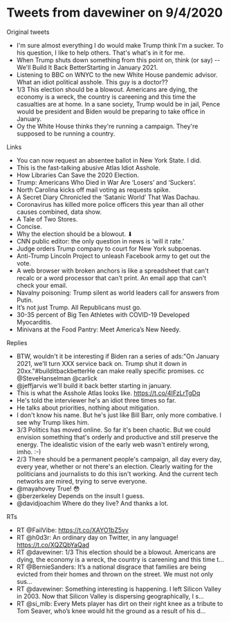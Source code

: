 # Tweets from davewiner on 9/4/2020
Original tweets
* I'm sure almost everything I do would make Trump think I'm a sucker. To his question, I like to help others. That's what's in it for me.
* When Trump shuts down something from this point on, think (or say) --We'll Build It Back BetterStarting in January 2021.
* Listening to BBC on WNYC to the new White House pandemic advisor. What an idiot political asshole. This guy is a doctor??
* 1/3 This election should be a blowout. Americans are dying, the economy is a wreck, the country is careening and this time the casualties are at home. In a sane society, Trump would be in jail, Pence would be president and Biden would be preparing to take office in January.
* Oy the White House thinks they're running a campaign. They're supposed to be running a country.

Links
* You can now request an absentee ballot in New York State. I did.  
* This is the fast-talking abusive Atlas Idiot Asshole. 
* How Libraries Can Save the 2020 Election. 
* Trump: Americans Who Died in War Are ‘Losers’ and ‘Suckers’. 
* North Carolina kicks off mail voting as requests spike. 
* A Secret Diary Chronicled the ‘Satanic World’ That Was Dachau. 
* Coronavirus has killed more police officers this year than all other causes combined, data show. 
* A Tale of Two Stores. 
* Concise. 
* Why the election should be a blowout. ⬇︎ 
* CNN public editor: the only question in news is ‘will it rate.’ 
* Judge orders Trump company to court for New York subpoenas. 
* Anti-Trump Lincoln Project to unleash Facebook army to get out the vote. 
* A web browser with broken anchors is like a spreadsheet that can't recalc or a word processor that can't print. An email app that can't check your email.  
* Navalny poisoning: Trump silent as world leaders call for answers from Putin. 
* It’s not just Trump. All Republicans must go. 
* 30-35 percent of Big Ten Athletes with COVID-19 Developed Myocarditis. 
* Minivans at the Food Pantry: Meet America’s New Needy. 

Replies
* BTW, wouldn't it be interesting if Biden ran a series of ads:"On January 2021, we'll turn XXX service back on. Trump shut it down in 20xx."#builditbackbetterHe can make really specific promises. cc @SteveHanselman @carlick
* @jeffjarvis we'll build it back better starting in january.
* This is what the Asshole Atlas looks like. https://t.co/4IFzLrTgDq
* He's told the interviewer he's an idiot three times so far.
* He talks about priorities, nothing about mitigation.
* I don't know his name. But he's just like Bill Barr, only more combative. I see why Trump likes him.
* 3/3 Politics has moved online. So far it's been chaotic. But we could envision something that's orderly and productive and still preserve the energy. The idealistic vision of the early web wasn't entirely wrong, imho. :-)
* 2/3 There should be a permanent people's campaign, all day every day, every year, whether or not there's an election. Clearly waiting for the politicians and journalists to do this isn't working. And the current tech networks are mired, trying to serve everyone.
* @mayahovey True! 😳
* @berzerkeley Depends on the insult I guess.
* @davidjoachim Where do they live? And thanks a lot.

RTs
* RT @FailVibe: https://t.co/XAYO1bZ5vv
* RT @h0d3r: An ordinary day on Twitter, in any language! https://t.co/XQZQbYaQad
* RT @davewiner: 1/3 This election should be a blowout. Americans are dying, the economy is a wreck, the country is careening and this time t…
* RT @BernieSanders: It’s a national disgrace that families are being evicted from their homes and thrown on the street. We must not only sus…
* RT @davewiner: Something interesting is happening. I left Silicon Valley in 2003. Now that Silicon Valley is dispersing geographically, I s…
* RT @si_mlb: Every Mets player has dirt on their right knee as a tribute to Tom Seaver, who’s knee would hit the ground as a result of his d…


